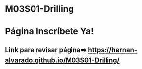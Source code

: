 # M03S01-Drilling
# Página Inscríbete Ya!

##  Link para revisar página➡️ https://hernan-alvarado.github.io/M03S01-Drilling/
